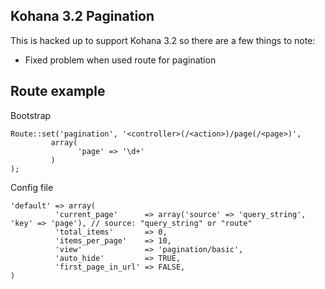 Kohana 3.2 Pagination
---

This is hacked up to support Kohana 3.2 so there are a few things to note:

- Fixed problem when used route for pagination


## Route example

Bootstrap

    Route::set('pagination', '<controller>(/<action>)/page(/<page>)',
             array(
                   'page' => '\d+'
             )
    );


Config file

    'default' => array(
              'current_page'      => array('source' => 'query_string', 'key' => 'page'), // source: "query_string" or "route"
              'total_items'       => 0,
              'items_per_page'    => 10,
              'view'              => 'pagination/basic',
              'auto_hide'         => TRUE,
              'first_page_in_url' => FALSE,
    )